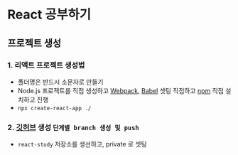# React 공부하기

## 프로젝트 생성

### 1. 리액트 프로젝트 생성법

- 폴더명은 반드시 소문자로 만들기
- Node.js 프로젝트를 직접 생성하고 [Webpack](https://webpack.kr/), [Babel](https://babeljs.io/) 셋팅 직접하고 [npm](https://www.npmjs.com/) 직접 설치하고 진행
- `npx create-react-app ./`

### 2. [깃허브](https://github.com/) 생성 `단계별 branch 생성 및 push`

- `react-study` 저장소를 생선하고, private 로 셋팅
